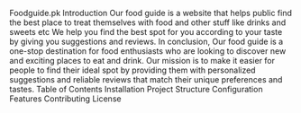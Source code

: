 Foodguide.pk
Introduction
Our food guide is a website that helps public find the best place to treat themselves with food and other stuff like drinks and sweets etc We help you find the best spot for you according to your taste by giving you suggestions and reviews.
In conclusion, Our food guide is a one-stop destination for food enthusiasts who are looking to discover new and exciting places to eat and drink. Our mission is to make it easier for people to find their ideal spot by providing them with personalized suggestions and reliable reviews that match their unique preferences and tastes.
Table of Contents
Installation
Project Structure
Configuration
Features
Contributing
License
